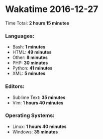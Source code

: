 # Wakatime 2016-12-27

Time Total: **2 hours 15 minutes**

### Languages:
- Bash: **1 minutes** 
- HTML: **49 minutes** 
- Other: **8 minutes** 
- PHP: **30 minutes** 
- Python: **41 minutes** 
- XML: **5 minutes** 

### Editors:
- Sublime Text: **35 minutes** 
- Vim: **1 hours 40 minutes** 

### Operating Systems:
- Linux: **1 hours 40 minutes** 
- Windows: **35 minutes** 

